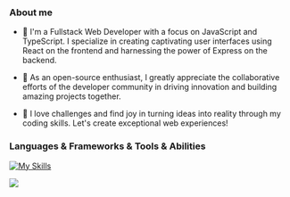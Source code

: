 ### About me

- 🚀 I'm a Fullstack Web Developer with a focus on JavaScript and TypeScript. I specialize in creating captivating user interfaces using React on the frontend and harnessing the power of Express on the backend.

- 🌟 As an open-source enthusiast, I greatly appreciate the collaborative efforts of the developer community in driving innovation and building amazing projects together.

- 🎯 I love challenges and find joy in turning ideas into reality through my coding skills. Let's create exceptional web experiences!

### Languages & Frameworks & Tools & Abilities

[![My Skills](https://skillicons.dev/icons?i=js,ts,react,nextjs,express,redux,threejs,tailwind,sass,prisma,mysql,mongodb,vite,vscode,git,linux,figma)](https://skillicons.dev)

<a href="https://github.com/tondeveloperr/github-readme-stats"><img align="center" src="https://github-readme-stats.vercel.app/api/top-langs/?username=tondeveloperr&layout=compact&theme=dark&hide_border=true" /></a>

